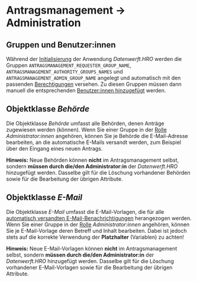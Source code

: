 # Antragsmanagement → Administration

## Gruppen und Benutzer:innen

Während der [Initialisierung](../../README.md#initialisierung) der Anwendung *Datenwerft.HRO*
werden die Gruppen `ANTRAGSMANAGEMENT_REQUESTER_GROUP_NAME`,
`ANTRAGSMANAGEMENT_AUTHORITY_GROUPS_NAMES` und `ANTRAGSMANAGEMENT_ADMIN_GROUP_NAME` angelegt
und automatisch mit den passenden [Berechtigungen](permissions.md) versehen.
Zu diesen Gruppen müssen dann manuell die entsprechenden
[Benutzer:innen hinzugefügt](../datenwerft/admin.md#benutzerin-hinzufügen) werden.

## Objektklasse *Behörde*

Die Objektklasse *Behörde* umfasst alle Behörden, denen Anträge zugewiesen werden (können).
Wenn Sie einer Gruppe in der [Rolle](permissions.md) *Administrator:innen* angehören,
können Sie je Behörde die E-Mail-Adresse bearbeiten, an die automatische E-Mails versandt werden,
zum Beispiel über den Eingang eines neuen Antrags.

**Hinweis:** Neue Behörden können **nicht** im Antragsmanagement selbst,
sondern **müssen durch die/den Administrator:in** der *Datenwerft.HRO* hinzugefügt werden.
Dasselbe gilt für die Löschung vorhandener Behörden
sowie für die Bearbeitung der übrigen Attribute.

## Objektklasse *E-Mail*

Die Objektklasse *E-Mail* umfasst die E-Mail-Vorlagen, die für alle [automatisch versandten
E-Mail-Benachrichtigungen](usage/notifications.md) herangezogen werden.
Wenn Sie einer Gruppe in der [Rolle](permissions.md) *Administrator:innen* angehören,
können Sie je E-Mail-Vorlage deren Betreff und Inhalt bearbeiten. Dabei ist jedoch
stets auf die korrekte Verwendung der **Platzhalter** (Variablen) zu achten!

**Hinweis:** Neue E-Mail-Vorlagen können **nicht** im Antragsmanagement selbst,
sondern **müssen durch die/den Administrator:in** der *Datenwerft.HRO* hinzugefügt werden.
Dasselbe gilt für die Löschung vorhandener E-Mail-Vorlagen
sowie für die Bearbeitung der übrigen Attribute.
